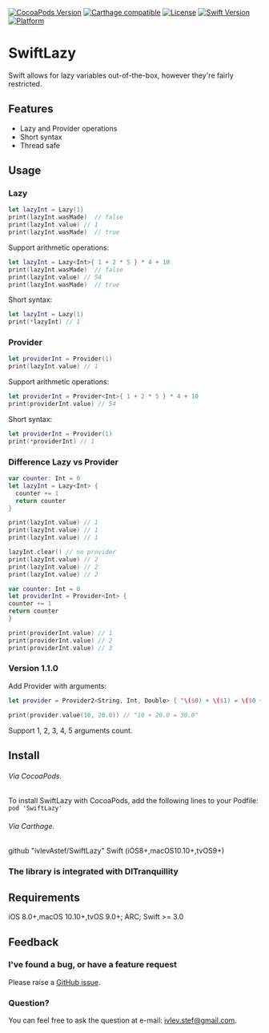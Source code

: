 [![CocoaPods Version](https://img.shields.io/cocoapods/v/SwiftLazy.svg?style=flat)](http://cocoapods.org/pods/SwiftLazy)
[![Carthage compatible](https://img.shields.io/badge/Carthage-compatible-4BC51D.svg?style=flat)](https://github.com/Carthage/Carthage)
[![License](https://img.shields.io/github/license/ivlevAstef/SwiftLazy.svg?maxAge=2592000)](http://cocoapods.org/pods/SwiftLazy)
[![Swift Version](https://img.shields.io/badge/Swift-3.0--5.0-F16D39.svg?style=flat)](https://developer.apple.com/swift)
[![Platform](https://img.shields.io/badge/platform-iOS%20%7C%20macOS%20%7C%20tvOS%20%7C%20watchOS%20%7C%20Linux-lightgrey.svg)](http://cocoapods.org/pods/SwiftLazy)

# SwiftLazy
Swift allows for lazy variables out-of-the-box, however they're fairly restricted.

## Features
* Lazy and Provider operations
* Short syntax
* Thread safe

## Usage

### Lazy

```Swift
let lazyInt = Lazy(1)
print(lazyInt.wasMade)  // false
print(lazyInt.value) // 1
print(lazyInt.wasMade)  // true
```

Support arithmetic operations:
```Swift
let lazyInt = Lazy<Int>{ 1 + 2 * 5 } * 4 + 10
print(lazyInt.wasMade)  // false
print(lazyInt.value) // 54
print(lazyInt.wasMade)  // true
```

Short syntax:
```Swift
let lazyInt = Lazy(1)
print(*lazyInt) // 1
```

### Provider

```Swift
let providerInt = Provider(1)
print(lazyInt.value) // 1
```

Support arithmetic operations:
```Swift
let providerInt = Provider<Int>{ 1 + 2 * 5 } * 4 + 10
print(providerInt.value) // 54
```

Short syntax:
```Swift
let providerInt = Provider(1)
print(*providerInt) // 1
```

### Difference Lazy vs Provider

```Swift
var counter: Int = 0
let lazyInt = Lazy<Int> {
  counter += 1
  return counter
}

print(lazyInt.value) // 1
print(lazyInt.value) // 1
print(lazyInt.value) // 1

lazyInt.clear() // no provider
print(lazyInt.value) // 2
print(lazyInt.value) // 2
print(lazyInt.value) // 2
```

```Swift
var counter: Int = 0
let providerInt = Provider<Int> {
counter += 1
return counter
}

print(providerInt.value) // 1
print(providerInt.value) // 2
print(providerInt.value) // 3
```

### Version 1.1.0

Add Provider with arguments:
```Swift
let provider = Provider2<String, Int, Double> { "\($0) + \($1) = \($0 + $1)" }

print(provider.value(10, 20.0)) // "10 + 20.0 = 30.0"
```
Support 1, 2, 3, 4, 5 arguments count.

## Install
###### Via CocoaPods.

To install SwiftLazy with CocoaPods, add the following lines to your Podfile: `pod 'SwiftLazy'`

###### Via Carthage.
github "ivlevAstef/SwiftLazy" Swift (iOS8+,macOS10.10+,tvOS9+)

### The library is integrated with DITranquillity

## Requirements
iOS 8.0+,macOS 10.10+,tvOS 9.0+; ARC; Swift  >= 3.0

## Feedback

### I've found a bug, or have a feature request
Please raise a [GitHub issue](https://github.com/ivlevAstef/SwiftLazy/issues).

### Question?
You can feel free to ask the question at e-mail: ivlev.stef@gmail.com.
